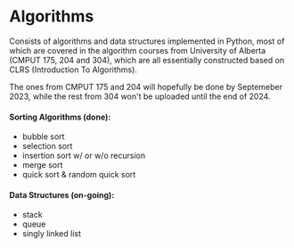 # Algorithms

Consists of algorithms and data structures implemented in Python, most of which are covered in the algorithm courses from University of Alberta (CMPUT 175, 204 and 304), which are all essentially constructed based on CLRS (Introduction To Algorithms).

The ones from CMPUT 175 and 204 will hopefully be done by Septemeber 2023, while the rest from 304 won't be uploaded until the end of 2024.

#### Sorting Algorithms (done): 

- bubble sort
- selection sort
- insertion sort w/ or w/o recursion
- merge sort
- quick sort & random quick sort



#### Data Structures (on-going):

- stack 
- queue
- singly linked list
